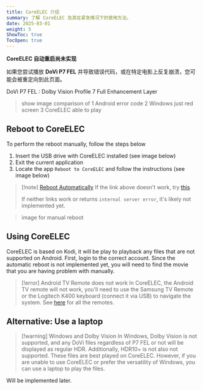 ```yaml
---
title: CoreELEC 介绍
summary: 了解 CoreELEC 及其在紧急情况下的使用方法。
date: 2025-03-01
weight: 5
ShowToc: true
TocOpen: true
---
```


**CoreELEC 自动重启尚未实现**

如果您尝试播放 **DoVi P7 FEL** 并导致错误代码，或在特定电影上反复崩溃，您可能会被重定向到此页面。

DoVi P7 FEL
: Dolby Vision Profile 7 Full Enhancement Layer

> show image comparison of 1 Android error code 2 Windows just red screen 3 CoreELEC able to play

## Reboot to CoreELEC
To perform the reboot manually, follow the steps below
1. Insert the USB drive with CoreELEC installed (see image below)
2. Exit the current application
3. Locate the app `Reboot to CoreELEC` and follow the instructions (see image below)

> [!note] [Reboot Automatically](../../../../reboot2ce)
> If the link above doesn't work, try [this](../../../../../reboot2ce)
>
> If neither links work or returns `internal server error`, it's likely not implemented yet.

> image for manual reboot
## Using CoreELEC
CoreELEC is based on Kodi, it will be play to playback any files that are not supported on Android. First, login to the correct account. Since the automatic reboot is not implemented yet, you will need to find the movie that you are having problem with manually.

> [!error] Android TV Remote does not work
> In CoreELEC, the Android TV remote will not work, you'll need to use the Samsung TV Remote or the Logitech K400 keyboard (connect it via USB) to navigate the system. See [here](../remote) for all the remotes.

## Alternative: Use a laptop
> [!warning] Windows and Dolby Vision
> In Windows, Dolby Vision is not supported, and any DoVi files regardless of P7 FEL or not will be displayed as regular HDR. Additionally, HDR10+ is not also not supported. These files are best played on CoreELEC. However, if you are unable to use CoreELEC or prefer the versatility of Windows, you can use a laptop to play the files.

Will be implemented later.